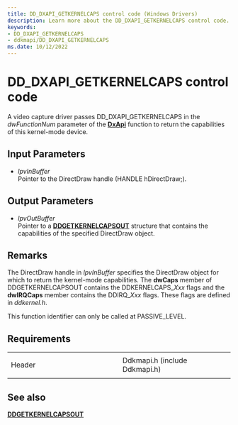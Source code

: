 ```yaml
---
title: DD_DXAPI_GETKERNELCAPS control code (Windows Drivers)
description: Learn more about the DD_DXAPI_GETKERNELCAPS control code.
keywords:
- DD_DXAPI_GETKERNELCAPS
- ddkmapi/DD_DXAPI_GETKERNELCAPS
ms.date: 10/12/2022
---
```


# DD\_DXAPI\_GETKERNELCAPS control code

A video capture driver passes DD\_DXAPI\_GETKERNELCAPS in the *dwFunctionNum* parameter of the [**DxApi**](/windows-hardware/drivers/ddi/dxapi/nf-dxapi-dxapi) function to return the capabilities of this kernel-mode device.

## Input Parameters

- *lpvInBuffer*  
    Pointer to the DirectDraw handle (HANDLE hDirectDraw;).

## Output Parameters

- *lpvOutBuffer*  
    Pointer to a [**DDGETKERNELCAPSOUT**](/windows/win32/api/ddkmapi/ns-ddkmapi-ddgetkernelcapsout) structure that contains the capabilities of the specified DirectDraw object.

## Remarks

The DirectDraw handle in *lpvInBuffer* specifies the DirectDraw object for which to return the kernel-mode capabilities. The **dwCaps** member of DDGETKERNELCAPSOUT contains the DDKERNELCAPS\_*Xxx* flags and the **dwIRQCaps** member contains the DDIRQ\_*Xxx* flags. These flags are defined in *ddkernel.h*.

This function identifier can only be called at PASSIVE\_LEVEL.

## Requirements

<table>
<colgroup>
<col style="width: 50%" />
<col style="width: 50%" />
</colgroup>
<tbody>
<tr class="odd">
<td><p>Header</p></td>
<td>Ddkmapi.h (include Ddkmapi.h)</td>
</tr>
</tbody>
</table>

## See also

[**DDGETKERNELCAPSOUT**](/windows/win32/api/ddkmapi/ns-ddkmapi-ddgetkernelcapsout)
